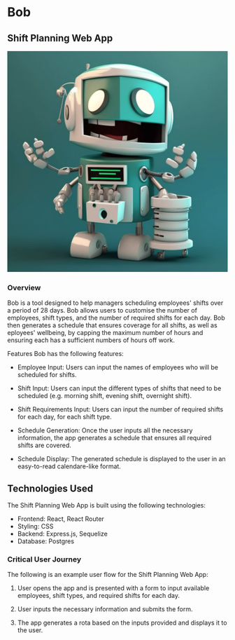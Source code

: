 # Bob
## Shift Planning Web App
![image](./client/public/ROBOSCRUBS.PNG)
### Overview
Bob is a tool designed to help managers scheduling employees' shifts over a period of 28 days. Bob allows users to customise the number of employees, shift types, and the number of required shifts for each day. Bob then generates a schedule that ensures coverage for all shifts, as well as eployees' wellbeing, by capping the maximum number of hours and ensuring each has a sufficient numbers of hours off work.

Features
Bob has the following features:

 - Employee Input: Users can input the names of employees who will be scheduled for shifts.

 - Shift Input: Users can input the different types of shifts that need to be scheduled (e.g. morning shift, evening shift, overnight shift).

 - Shift Requirements Input: Users can input the number of required shifts for each day, for each shift type.

 - Schedule Generation: Once the user inputs all the necessary information, the app generates a schedule that ensures all required shifts are covered.

 - Schedule Display: The generated schedule is displayed to the user in an easy-to-read calendare-like format.

## Technologies Used
The Shift Planning Web App is built using the following technologies:

- Frontend: React, React Router
- Styling: CSS
- Backend:  Express.js, Sequelize
- Database: Postgres

### Critical User Journey
The following is an example user flow for the Shift Planning Web App:

1. User opens the app and is presented with a form to input available employees,  shift types, and required shifts for each day.

2. User inputs the necessary information and submits the form.

3. The app generates a rota based on the inputs provided and displays it to the user.